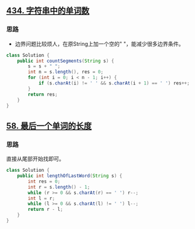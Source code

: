 ## [434. 字符串中的单词数](https://leetcode-cn.com/problems/number-of-segments-in-a-string/)

### 思路

- 边界问题比较烦人，在原String上加一个空的" "，能减少很多边界条件。

```java
class Solution {
    public int countSegments(String s) {
        s = s + " ";
        int n = s.length(), res = 0;
        for (int i = 0; i < n - 1; i++) {
            if (s.charAt(i) != ' ' && s.charAt(i + 1) == ' ') res++;
        }
        return res;
    }
}

```

## [58. 最后一个单词的长度](https://leetcode-cn.com/problems/length-of-last-word/)

### 思路

直接从尾部开始找即可。

```java
class Solution {
    public int lengthOfLastWord(String s) {
        int res = 0; 
        int r = s.length() - 1;
        while (r >= 0 && s.charAt(r) == ' ') r--;
        int l = r;
        while (l >= 0 && s.charAt(l) != ' ') l--;
        return r - l;
    }
}
```

